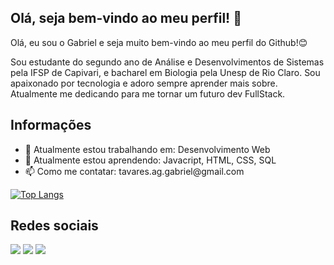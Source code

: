 <h2>Olá, seja bem-vindo ao meu perfil! 👋</h2>
  <p>Olá, eu sou o Gabriel e seja muito bem-vindo ao meu perfil do Github!😊</p>
  <p>Sou estudante do segundo ano de Análise e Desenvolvimentos de Sistemas pela IFSP de Capivari, e bacharel em Biologia pela Unesp de Rio Claro. Sou apaixonado por tecnologia e adoro sempre aprender mais sobre. Atualmente me dedicando para me tornar um futuro dev FullStack.</p>

<h2>Informações</h2>
  <ul>
  <li>🔭 Atualmente estou trabalhando em: Desenvolvimento Web</li>
  <li>🌱 Atualmente estou aprendendo: Javacript, HTML, CSS, SQL</li>
  <li>📫 Como me contatar: tavares.ag.gabriel@gmail.com</li>
  </ul>
  
[![Top Langs](https://github-readme-stats.vercel.app/api/top-langs/?username=Tavaropolis&layout=compact)](https://github.com/anuraghazra/github-readme-stats)

<h2>Redes sociais</h2>
  <div> 
    <a href = "mailto:tavares.ag.gabriel@gmail.com"><img src="https://img.shields.io/badge/-Gmail-%23333?style=for-the-badge&logo=gmail&logoColor=white" target="_blank"></a>
    <a href="https://www.linkedin.com/in/gabriel-tavares-69478b219/" target="_blank"><img src="https://img.shields.io/badge/-LinkedIn-%230077B5?style=for-the-badge&logo=linkedin&logoColor=white" target="_blank"></a>
    <a href="https://twitter.com/Tavaropolis" target="_blank"><img src="https://img.shields.io/badge/Twitter-1DA1F2?style=for-the-badge&logo=twitter&logoColor=white" target="_blank"></a>
